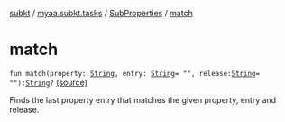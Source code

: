 [subkt](../../index.md) / [myaa.subkt.tasks](../index.md) / [SubProperties](index.md) / [match](./match.md)

# match

`fun match(property: `[`String`](https://kotlinlang.org/api/latest/jvm/stdlib/kotlin/-string/index.html)`, entry: `[`String`](https://kotlinlang.org/api/latest/jvm/stdlib/kotlin/-string/index.html)` = "", release: `[`String`](https://kotlinlang.org/api/latest/jvm/stdlib/kotlin/-string/index.html)` = ""): `[`String`](https://kotlinlang.org/api/latest/jvm/stdlib/kotlin/-string/index.html)`?` [(source)](https://github.com/Myaamori/SubKt/blob/0.1.19/src/main/kotlin/myaa/subkt/tasks/plugin.kt#L90)

Finds the last property entry that matches the given property, entry and release.

